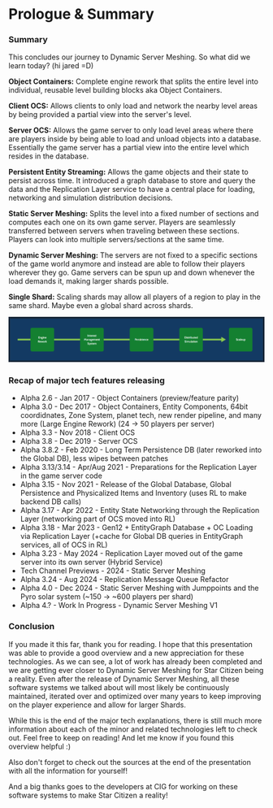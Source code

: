 # Prologue & Summary
### Summary
This concludes our journey to Dynamic Server Meshing. So what did we learn today? (hi jared =D)

__Object Containers:__ Complete engine rework that splits the entire level into individual, reusable level building blocks aka Object Containers.

__Client OCS:__ Allows clients to only load and network the nearby level areas by being provided a partial view into the server's level.

__Server OCS:__ Allows the game server to only load level areas where there are players inside by being able to load and unload objects into a database. Essentially the game server has a partial view into the entire level which resides in the database.

__Persistent Entity Streaming:__ Allows the game objects and their state to persist across time. It introduced a graph database to store and query the data and the Replication Layer service to have a central place for loading, networking and simulation distribution decisions.

__Static Server Meshing:__ Splits the level into a fixed number of sections and computes each one on its own game server. Players are seamlessly transferred between servers when traveling between these sections. Players can look into multiple servers/sections at the same time.

__Dynamic Server Meshing:__ The servers are not fixed to a specific sections of the game world anymore and instead are able to follow their players wherever they go. Game servers can be spun up and down whenever the load demands it, making larger shards possible.

__Single Shard:__ Scaling shards may allow all players of a region to play in the same shard. Maybe even a global shard across shards.

![Image](/images/milestones/milestone-06.png)


### Recap of major tech features releasing

* Alpha 2.6 - Jan 2017 - Object Containers (preview/feature parity)
* Alpha 3.0 - Dec 2017 - Object Containers, Entity Components, 64bit coordidnates, Zone System, planet tech, new render pipeline, and many more (Large Engine Rework) (24 -> 50 players per server)
* Alpha 3.3 - Nov 2018 - Client OCS
* Alpha 3.8 - Dec 2019 - Server OCS
* Alpha 3.8.2 - Feb 2020 - Long Term Persistence DB (later reworked into the Global DB), less wipes between patches
* Alpha 3.13/3.14 - Apr/Aug 2021 - Preparations for the Replication Layer in the game server code
* Alpha 3.15 - Nov 2021 - Release of the Global Database, Global Persistence and Physicalized Items and Inventory (uses RL to make backend DB calls)
* Alpha 3.17 - Apr 2022 - Entity State Networking through the Replication Layer (networking part of OCS moved into RL)
* Alpha 3.18 - Mar 2023 - Gen12 + EntityGraph Database + OC Loading via Replication Layer (+cache for Global DB queries in EntityGraph services, all of OCS in RL)
* Alpha 3.23 - May 2024 - Replication Layer moved out of the game server into its own server (Hybrid Service)
* Tech Channel Previews - 2024 - Static Server Meshing
* Alpha 3.24 - Aug 2024 - Replication Message Queue Refactor
* Alpha 4.0 - Dec 2024 - Static Server Meshing with Jumppoints and the Pyro solar system (~150 -> ~600 players per shard)
* Alpha 4.? - Work In Progress - Dynamic Server Meshing V1

### Conclusion
If you made it this far, thank you for reading. I hope that this presentation was able to provide a good overview and a new appreciation for these technologies. As we can see, a lot of work has already been completed and we are getting ever closer to Dynamic Server Meshing for Star Citizen being a reality. Even after the release of Dynamic Server Meshing, all these software systems we talked about will most likely be continuously maintained, iterated over and optimized over many years to keep improving on the player experience and allow for larger Shards.

While this is the end of the major tech explanations, there is still much more information about each of the minor and related technologies left to check out. Feel free to keep on reading! And let me know if you found this overview helpful :)

Also don't forget to check out the sources at the end of the presentation with all the information for yourself!

And a big thanks goes to the developers at CIG for working on these software systems to make Star Citizen a reality!

